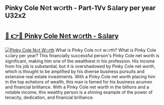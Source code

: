 ## Pinky Cole N𝚎t w𝚘rth - Part-1Vv S𝚊lary per year U32x2

# <h2><a href="http://gc04by.nevu.top/?p=Pinky+Cole">🔗 👉🔴 Pinky Cole N𝚎t w𝚘rth - S𝚊lary</a></h2>

[![Pinky Cole N𝚎t W𝚘rth](https://i.imgur.com/Oavwk0R.jpeg)](http://gc04by.nevu.top/?p=Pinky+Cole)
What is Pinky Cole n𝚎t w𝚘rth? What is Pinky Cole s𝚊lary per year?
This financially successful person's Pinky Cole net worth is significant, making him one of the wealthiest in his profession. His income from his job is substantial, but it is overshadowed by Pinky Cole net worth, which is thought to be amplified by his diverse business pursuits and extensive real estate investments. With a Pinky Cole net worth placing him in the top echelons of wealth, this man is famed for his business acumen and financial brilliance. With a Pinky Cole net worth in the billions and a notable income, this wealthy person is a shining example of the power of tenacity, dedication, and financial brilliance.
